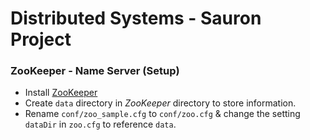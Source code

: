 # Distributed Systems - Sauron Project

### ZooKeeper - Name Server (Setup)

* Install [ZooKeeper](https://zookeeper.apache.org/releases.html#download)
* Create `data` directory in _ZooKeeper_ directory to store information.
* Rename `conf/zoo_sample.cfg` to `conf/zoo.cfg` & change the setting `dataDir` in `zoo.cfg` to reference `data`.
